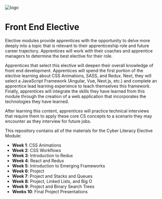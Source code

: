 ![logo](https://user-images.githubusercontent.com/44912347/208436593-84911d74-0938-43bc-ad9d-838a58f0b689.jpg)

# Front End Elective

Elective modules provide apprentices with the opportunity to delve more deeply into a topic that is relevant to their apprenticeship role and future career trajectory. Apprentices will work with their coaches and apprentice managers to determine the best elective for their role.

Apprentices that select this elective will deepen their overall knowledge of front end development. Apprentices will spend the first portion of the elective learning about CSS Animations, SASS, and Redux. Next, they will select a JavaScript Framework (Angular, Vue, Next.js, etc.) and complete an apprentice lead learning experience to teach themselves this framework. Finally, apprentices will integrate the skills they have learned from this module through the creation of a web application that incorporates the technologies they have learned.

After learning this content, apprentices will practice technical interviews that require them to apply these core CS concepts to a scenario they may encounter as they interview for future jobs.

This repository contains all of the materials for the Cyber Literacy Elective Module:

- **Week 1**: CSS Animations
- **Week 2**: CSS Workflows
- **Week 3**: Introduction to Redux
- **Week 4**: React and Redux
- **Week 5**: Introduction to Emerging Frameworks
- **Week 6**: Project
- **Week 7**: Project and Stacks and Queues
- **Week 8**: Project, Linked Lists, and Big O
- **Week 9**: Project and Binary Search Trees
- **Weeks 10**: Final Project Presentations
